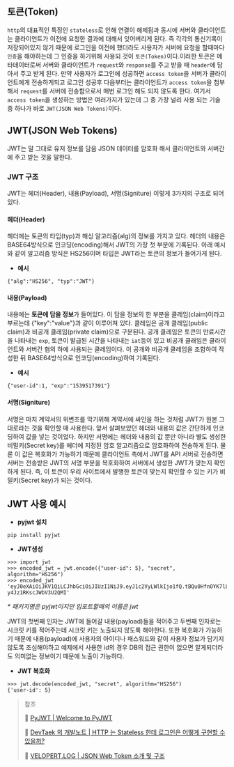 ## 토큰(Token)
`http`의 대표적인 특징인 `stateless`로 인해 연결이 해제됨과 동시에 서버와 클라이언트는 클라이언트가 이전에 요청한 결과에 대해서 잊어버리게 된다. 즉 각각의 통신기록이 저장되어있지 않기 때문에 로그인을 이전에 했더라도 사용자가 서버에 요청을 할때마다 `인증`을 해야하는데 그 인증을 하기위해 사용되 것이 `토큰(Token)`이다.이러한 토큰은 메타데이터로써 서버와 클라이언트가 `request`와 `response`를 주고 받을 때 `header`에 담아서 주고 받게 된다.
만약 사용자가 로그인에 성공하면 `access token`을 서버가 클라이언트에게 전송하게되고 로그인 성공후 다음부터는 클라이언트가 `access token`을 첨부해서 `request`를 서버에 전송함으로서 매번 로그인 해도 되지 않도록 한다.
여기서 `access token`을 생성하는 방법은 여러가지가 있는데 그 중 가장 널리 사용 되는 기술 중 하나가 바로 `JWT(JSON Web Tokens)`이다.

## JWT(JSON Web Tokens)
JWT는 말 그대로 유저 정보를 담음 JSON 데이터를 암호화 해서 클라이언트와 서버간에 주고 받는 것을 말한다. 
### JWT 구조
JWT는 헤더(Header), 내용(Payload), 서명(Signiture) 이렇게 3가지의 구조로 되어있다. 
#### 헤더(Header)
헤더에는 토큰의 타입(typ)과 해싱 알고리즘(alg)의 정보를 가지고 있다. 헤더의 내용은 BASE64방식으로 인코딩(encoding)해서 JWT의 가장 첫 부분에 기록된다. 아래 예시와 같이 알고리즘 방식은 HS256이며 타입은 JWT라는 토큰의 정보가 들어가게 된다.

- **예시**
```
{"alg":"HS256", "typ":"JWT"}
```

#### 내용(Payload)
내용에는 **토큰에 담을 정보**가 들어있다. 이 담을 정보의 한 부분을 클레임(claim)이라고 부르는데 {"key":"value"}과 같이 이루어져 있다. 클레임은 공개 클레임(public claim)과 비공개 클레임(private claim)으로 구분된다. 공개 클레임은 토큰의 만료시간을 나타내는 `exp`, 토큰이 발급된 시간을 나타내는 `iat`등이 있고 비공개 클래임은 클라이언트와 서버간 협의 하에 사용되는 클레임이다. 이 공개와 비공개 클레임을 조합하여 작성한 뒤 BASE64방식으로 인코딩(encoding)하여 기록된다.

- **예시**
```
{"user-id":1, "exp":"1539517391"}
```

#### 서명(Signiture)
서명은 마치 계약서의 위변조를 막기위해 계약서에 싸인을 하는 것처럼 JWT가 원본 그대로라는 것을 확인할 때 사용한다. 앞서 살펴보았던 헤더와 내용의 값은 간단하게 인코딩하여 값을 넣는 것이었다. 하지만 서명에는 헤더와 내용의 값 뿐만 아니라 별도 생성한 비밀키(Secret key)를 헤더에 지정된 암호 알고리즘으로 암호화하여 전송하게 된다. 물론 이 값은 복호화가 가능하기 때문에 클라이언트 측에서 JWT를 API 서버로 전송하면 서버는 전송받은 JWT의 서명 부분을 복호화하여 서버에서 생성한 JWT가 맞는지 확인하게 된다.
즉, 이 토큰이 우리 사이트에서 발행한 토큰이 맞는지 확인할 수 있는 키가 비밀키(Secret key)가 되는 것이다.

## JWT 사용 예시
- **pyjwt 설치**
```
pip install pyjwt
```

- **JWT생성**
```
>>> import jwt
>>> encoded_jwt = jwt.encode({"user-id": 5}, "secret", algorithm="HS256")
>>> encoded_jwt
'eyJ0eXAiOiJKV1QiLCJhbGciOiJIUzI1NiJ9.eyJ1c2VyLWlkIjo1fQ.tBQu0HfnOYK7lL3tH5ImgsI-y4Jz1RKscJWbV3U2QMI'
```
_\* 패키지명은 pyjwt이지만 임포트할때의 이름은 jwt_

JWT의 첫번째 인자는 JWT에 들어갈 내용(payload)들을 적어주고 두번째 인자로는 시크릿 키를 적어주는데 시크릿 키는 노출되지 않도록 해야한다. 또한 복호화가 가능하기 때문에 내용(payload)에 사용자의 아이디나 패스워드와 같이 사용자 정보가 담기지 않도록 조심해야하고 예제에서 사용한 id의 경우 DB의 접근 권한이 없으면 알게되더라도 의미없는 정보이기 때문에 노출이 가능하다. 
 
- **JWT 복호화**
```
>>> jwt.decode(encoded_jwt, "secret", algorithm="HS256")
{'user-id': 5}
```


> 참조
>
>🔗 [PyJWT | Welcome to PyJWT](https://pyjwt.readthedocs.io/en/latest/)
>
>🔗 [DevTaek 의 개발노트 | HTTP 는 Stateless 한데 로그인은 어떻게 구현할 수 있을까?](https://hyuntaeknote.tistory.com/3)
>
>🔗 [VELOPERT.LOG | JSON Web Token 소개 및 구조](https://velopert.com/2389)
